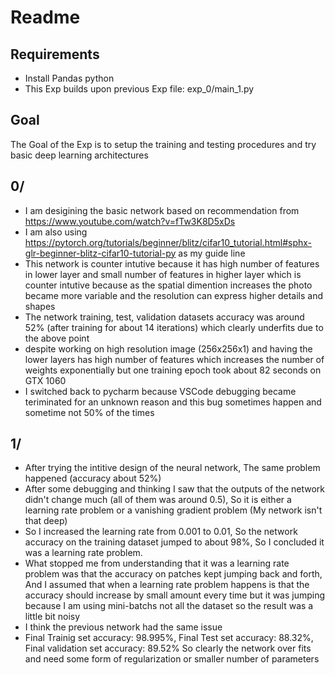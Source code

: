 # Readme
## Requirements
- Install Pandas python 
- This Exp builds upon previous Exp file: exp_0/main_1.py

## Goal
The Goal of the Exp is to setup the training and testing procedures and try basic deep learning architectures

## 0/
- I am desigining the basic network based on recommendation from https://www.youtube.com/watch?v=fTw3K8D5xDs
- I am also using https://pytorch.org/tutorials/beginner/blitz/cifar10_tutorial.html#sphx-glr-beginner-blitz-cifar10-tutorial-py as my guide line
- This network is counter intutive because it has high number of features in lower layer and small number of features in higher layer which is counter intutive because as the spatial dimention increases the photo became more variable and the resolution can express higher details and shapes
- The network training, test, validation datasets accuracy was around 52% (after training for about 14 iterations) which clearly underfits due to the above point
- despite working on high resolution image (256x256x1) and having the lower layers has high number of features which increases the number of weights exponentially but one training epoch took about 82 seconds on GTX 1060
- I switched back to pycharm because VSCode debugging became teriminated for an unknown reason and this bug sometimes happen and sometime not 50% of the times

## 1/
- After trying the intitive design of the neural network, The same problem happened (accuracy about 52%)
- After some debugging and thinking I saw that the outputs of the network didn't change much (all of them was around 0.5), So it is either a learning rate problem or a vanishing gradient problem (My network isn't that deep)
- So I increased the learning rate from 0.001 to 0.01, So the network accuracy on the training dataset jumped to about 98%, So I concluded it was a learning rate problem.
- What stopped me from understanding that it was a learning rate problem was that the accuracy on patches kept jumping back and forth, And I assumed that when a learning rate problem happens is that the accuracy should increase by small amount every time but it was jumping because I am using mini-batchs not all the dataset so the result was a little bit noisy
- I think the previous network had the same issue
- Final Trainig set accuracy: 98.995%, Final Test set accuracy: 88.32%, Final validation set accuracy: 89.52% So clearly the network over fits and need some form of regularization or smaller number of parameters 
